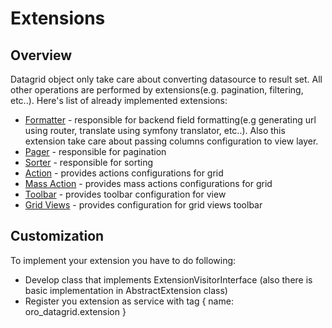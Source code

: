 Extensions
==========

Overview
--------

Datagrid object only take care about converting datasource to result set. All other operations are performed by extensions(e.g. pagination, filtering, etc..).
Here's list of already implemented extensions:

- [Formatter](extensions/formatter.md) - responsible for backend field formatting(e.g generating url using router, translate using symfony translator, etc..).
                                         Also this extension take care about passing columns configuration to view layer.
- [Pager](extensions/pager.md) - responsible for pagination
- [Sorter](extensions/sorter.md) - responsible for sorting
- [Action](extensions/action.md) - provides actions configurations for grid
- [Mass Action](extensions/mass_action.md) - provides mass actions configurations for grid
- [Toolbar](extensions/toolbar.md) - provides toolbar configuration for view
- [Grid Views](extensions/grid_view.md) - provides configuration for grid views toolbar

Customization
-------------

To implement your extension you have to do following:

 - Develop class that implements ExtensionVisitorInterface (also there is basic implementation in AbstractExtension class)
 - Register you extension as service with tag { name: oro_datagrid.extension }

